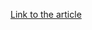 [Link to the article](https://www.cisa.gov/news-events/alerts/2025/04/07/cisa-adds-one-known-exploited-vulnerability-catalog)
